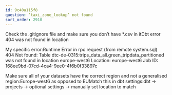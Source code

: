 ```yaml
---
id: 9c40a115f8
question: ‘taxi_zone_lookup’ not found
sort_order: 2910
---
```


Check the .gitignore file and make sure you don’t have *.csv in itDbt error 404 was not found in location

My specific error:Runtime Error in rpc request (from remote system.sql) 404 Not found: Table dtc-de-0315:trips_data_all.green_tripdata_partitioned was not found in location europe-west6 Location: europe-west6 Job ID: 168ee9bd-07cd-4ca4-9ee0-4f6b0f33897c

Make sure all of your datasets have the correct region and not a generalised region:Europe-west6 as opposed to EUMatch this in dbt settings:dbt -> projects -> optional settings -> manually set location to match

